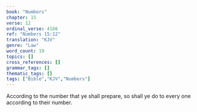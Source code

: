 ```yaml
---
book: "Numbers"
chapter: 15
verse: 12
ordinal_verse: 4166
ref: "Numbers 15:12"
translation: "KJV"
genre: "Law"
word_count: 19
topics: []
cross_references: []
grammar_tags: []
thematic_tags: []
tags: ["Bible","KJV","Numbers"]
---
```

According to the number that ye shall prepare, so shall ye do to every one according to their number.

